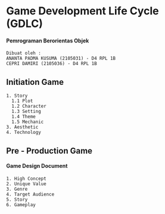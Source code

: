 # Game Development Life Cycle (GDLC) 
#### Pemrograman Berorientas Objek 
```
Dibuat oleh :
ANANTA PADMA KUSUMA (2105031) - D4 RPL 1B
CEPRI DAMIRI (2105036) - D4 RPL 1B 
```

## Initiation Game 
```
1. Story
  1.1 Plot
  1.2 Character
  1.3 Setting
  1.4 Theme
  1.5 Mechanic 
3. Aesthetic
4. Technology
```

## Pre - Production Game
#### Game Design Document

```
1. High Concept
2. Unique Value
3. Genre
4. Target Audience
5. Story
6. Gameplay
```
